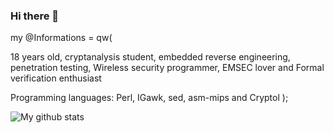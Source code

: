 ### Hi there 👋

my @Informations = qw(

18 years old, 
cryptanalysis student, 
embedded reverse engineering,
penetration testing,
Wireless security programmer,
EMSEC lover and Formal verification enthusiast

Programming languages: Perl, IGawk, sed, asm-mips and Cryptol
);

![My github stats](https://github-readme-stats.vercel.app/api?username=Baseband-processor&show_icons=true&include_all_commits=true&count_private=true&hide=stars)

<!--
**Baseband-processor/Baseband-processor** is a ✨ _special_ ✨ repository because its `README.md` (this file) appears on your GitHub profile.

Here are some ideas to get you started:

- 🔭 I’m currently working on ...
- 🌱 I’m currently learning ...
- 👯 I’m looking to collaborate on ...
- 🤔 I’m looking for help with ...
- 💬 Ask me about ...
- 📫 How to reach me: ...
- 😄 Pronouns: ...
- ⚡ Fun fact: ...
-->

